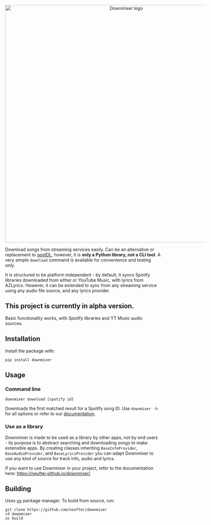 <p style="text-align: center">
    <img alt="Downmixer logo" src="https://raw.githubusercontent.com/neufter/downmixer/main/docs/assets/logo_white.svg" style="width: 80vw; max-width: 650px"/>
</p>

Download songs from streaming services easily. Can be an alternative or replacement
to [spotDL](https://github.com/spotDL/spotify-downloader), however, it is **only a Python library, *not* a CLI tool**. A
very simple `download` command is available for convenience and testing only.

It is structured to be platform independent - by default, it syncs Spotify libraries downloaded from either or YouTube Music, with lyrics from AZLyrics. However, it can be extended to sync from any streaming service using
any audio file source, and any lyrics provider.

## This project is currently in alpha version.

Basic functionality works, with Spotify libraries and YT Music audio sources.

## Installation

Install the package with:
```shell
pip install downmixer
```

## Usage

### Command line

```shell
downmixer download [spotify id]
```

Downloads the first matched result for a Spotify song ID. Use `downmixer -h` for all options or refer to our [documentation](https://neufter.github.io/downmixer/cli).

### Use as a library

Downmixer is made to be used as a library by other apps, not by end users - its purpose is to abstract searching and downloading songs to make extensible apps. By creating classes inheriting `BaseInfoProvider`, `BaseAudioProvider`, and `BaseLyricsProvider` you can adapt Downmixer to use any kind of source for track info, audio and lyrics.

If you want to use Downmixer in your project, refer to the documentation here: https://neufter.github.io/downmixer/

## Building

Uses [uv](https://docs.astral.sh/uv/) package manager. To build from source, run:

```shell
git clone https://github.com/neufter/downmixer
cd downmixer
uv build
```
